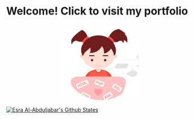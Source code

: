 <h1> Welcome! Click to visit my portfolio</h1>
<p align="center"><a href="https://esrawameed.github.io/reactorApp/"><img height="200px" alt="Welcome, Click to see Portfolio!" src="./images/codeGirl-modified.png" /></a></p>

[![Esra Al-Abduljabar's Github States](https://github-readme-stats.vercel.app/api?username=EsraWameed&show_icons=true&theme=dracula)](https://github.com/EsraWameed/github-readme-stats)

